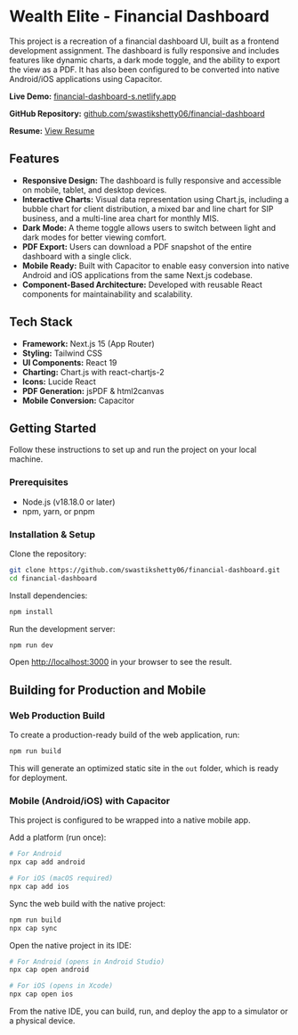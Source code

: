 # Wealth Elite - Financial Dashboard

This project is a recreation of a financial dashboard UI, built as a
frontend development assignment. The dashboard is fully responsive and
includes features like dynamic charts, a dark mode toggle, and the
ability to export the view as a PDF. It has also been configured to be
converted into native Android/iOS applications using Capacitor.

**Live Demo:**
[financial-dashboard-s.netlify.app](https://financial-dashboard-s.netlify.app)

**GitHub Repository:**
[github.com/swastikshetty06/financial-dashboard](https://github.com/swastikshetty06/financial-dashboard)

**Resume:** [View
Resume](https://docs.google.com/document/d/1oglL-VDXEf4GA8_ZvxfxaLPEH2-B6hpvityEXZbePJ8/edit?usp=sharing)

## Features

-   **Responsive Design:** The dashboard is fully responsive and
    accessible on mobile, tablet, and desktop devices.
-   **Interactive Charts:** Visual data representation using Chart.js,
    including a bubble chart for client distribution, a mixed bar and
    line chart for SIP business, and a multi-line area chart for monthly
    MIS.
-   **Dark Mode:** A theme toggle allows users to switch between light
    and dark modes for better viewing comfort.
-   **PDF Export:** Users can download a PDF snapshot of the entire
    dashboard with a single click.
-   **Mobile Ready:** Built with Capacitor to enable easy conversion
    into native Android and iOS applications from the same Next.js
    codebase.
-   **Component-Based Architecture:** Developed with reusable React
    components for maintainability and scalability.

## Tech Stack

-   **Framework:** Next.js 15 (App Router)
-   **Styling:** Tailwind CSS
-   **UI Components:** React 19
-   **Charting:** Chart.js with react-chartjs-2
-   **Icons:** Lucide React
-   **PDF Generation:** jsPDF & html2canvas
-   **Mobile Conversion:** Capacitor

## Getting Started

Follow these instructions to set up and run the project on your local
machine.

### Prerequisites

-   Node.js (v18.18.0 or later)
-   npm, yarn, or pnpm

### Installation & Setup

Clone the repository:

``` bash
git clone https://github.com/swastikshetty06/financial-dashboard.git
cd financial-dashboard
```

Install dependencies:

``` bash
npm install
```

Run the development server:

``` bash
npm run dev
```

Open <http://localhost:3000> in your browser to see the result.

## Building for Production and Mobile

### Web Production Build

To create a production-ready build of the web application, run:

``` bash
npm run build
```

This will generate an optimized static site in the `out` folder, which
is ready for deployment.

### Mobile (Android/iOS) with Capacitor

This project is configured to be wrapped into a native mobile app.

Add a platform (run once):

``` bash
# For Android
npx cap add android

# For iOS (macOS required)
npx cap add ios
```

Sync the web build with the native project:

``` bash
npm run build
npx cap sync
```

Open the native project in its IDE:

``` bash
# For Android (opens in Android Studio)
npx cap open android

# For iOS (opens in Xcode)
npx cap open ios
```

From the native IDE, you can build, run, and deploy the app to a
simulator or a physical device.
